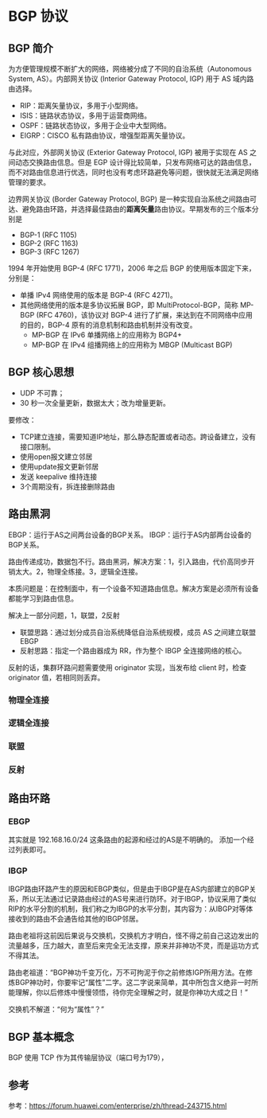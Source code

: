 # BGP 协议

## BGP 简介

为方便管理规模不断扩大的网络，网络被分成了不同的自治系统（Autonomous System, AS）。内部网关协议 (Interior Gateway Protocol, IGP) 用于 AS 域内路由选择。

- RIP：距离矢量协议，多用于小型网络。
- ISIS：链路状态协议，多用于运营商网络。
- OSPF：链路状态协议，多用于企业中大型网络。
- EIGRP：CISCO 私有路由协议，增强型距离矢量协议。

与此对应，外部网关协议 (Exterior Gateway Protocol, IGP) 被用于实现在 AS 之间动态交换路由信息。但是 EGP 设计得比较简单，只发布网络可达的路由信息，而不对路由信息进行优选，同时也没有考虑环路避免等问题，很快就无法满足网络管理的要求。

边界网关协议 (Border Gateway Protocol, BGP) 是一种实现自治系统之间路由可达、避免路由环路，并选择最佳路由的**距离矢量**路由协议。早期发布的三个版本分别是

- BGP-1 (RFC 1105)
- BGP-2 (RFC 1163)
- BGP-3 (RFC 1267)

1994 年开始使用 BGP-4 (RFC 1771)，2006 年之后 BGP 的使用版本固定下来，分别是：

- 单播 IPv4 网络使用的版本是 BGP-4 (RFC 4271)。
- 其他网络使用的版本是多协议拓展 BGP，即 MultiProtocol-BGP，简称 MP-BGP (RFC 4760)，该协议对 BGP-4 进行了扩展，来达到在不同网络中应用的目的，BGP-4 原有的消息机制和路由机制并没有改变。
  - MP-BGP 在 IPv6 单播网络上的应用称为 BGP4+
  - MP-BGP 在 IPv4 组播网络上的应用称为 MBGP (Multicast BGP)

## BGP 核心思想

- UDP 不可靠；
- 30 秒一次全量更新，数据太大；改为增量更新。

要修改：

- TCP建立连接，需要知道IP地址，那么静态配置或者动态。跨设备建立，没有接口限制。
- 使用open报文建立邻居
- 使用update报文更新邻居
- 发送 keepalive 维持连接
- 3个周期没有，拆连接删除路由

## 路由黑洞

EBGP：运行于AS之间两台设备的BGP关系。
IBGP：运行于AS内部两台设备的BGP关系。

路由传递成功，数据包不行。路由黑洞，解决方案：1，引入路由，代价高同步开销太大。2，物理全练接。3，逻辑全连接。

本质问题是：在控制面中，有一个设备不知道路由信息。解决方案是必须所有设备都能学习到路由信息。

解决上一部分问题，1，联盟，2反射

- 联盟思路：通过划分成员自治系统降低自治系统规模，成员 AS 之间建立联盟 EBGP
- 反射思路：指定一个路由器成为 RR，作为整个 IBGP 全连接网络的核心。

反射的话，集群环路问题需要使用 originator 实现，当发布给 client 时，检查 originator 值，若相同则丢弃。

### 物理全连接

### 逻辑全连接

### 联盟

### 反射

## 路由环路

### EBGP

其实就是 192.168.16.0/24 这条路由的起源和经过的AS是不明确的。
添加一个经过列表即可。

### IBGP

IBGP路由环路产生的原因和EBGP类似，但是由于IBGP是在AS内部建立的BGP关系，所以无法通过记录路由经过的AS号来进行防环。对于IBGP，协议采用了类似RIP的水平分割的机制，我们称之为IBGP的水平分割，其内容为：从IBGP对等体接收到的路由不会通告给其他的IBGP邻居。

路由老祖将这前因后果说与交换机，交换机方才明白，怪不得之前自己这边发出的流量越多，压力越大，直至后来完全无法支撑，原来并非神功不灵，而是运功方式不得其法。

路由老祖道：“BGP神功千变万化，万不可拘泥于你之前修炼IGP所用方法。在修炼BGP神功时，你要牢记“属性”二字。这二字说来简单，其中所包含义绝非一时所能理解，你以后修炼中慢慢领悟，待你完全理解之时，就是你神功大成之日！”

交换机不解道：“何为“属性”？”

## BGP 基本概念

BGP 使用 TCP 作为其传输层协议（端口号为179），

## 参考

参考：<https://forum.huawei.com/enterprise/zh/thread-243715.html>
